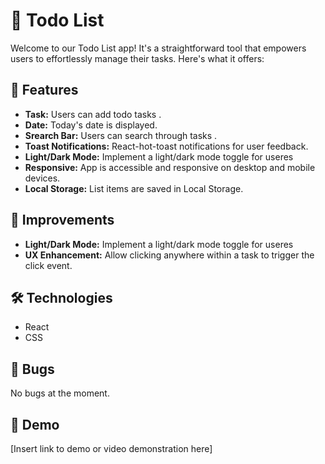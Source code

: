 # 📃 Todo List

Welcome to our Todo List app! It's a straightforward tool that empowers users to effortlessly manage their tasks. Here's what it offers:


## 🚀 Features

- **Task:** Users can add todo tasks .
- **Date:** Today's date is displayed.
- **Srearch Bar:** Users can search through tasks .
- **Toast Notifications:** React-hot-toast notifications for user feedback.
- **Light/Dark Mode:** Implement a light/dark mode toggle for useres
- **Responsive:** App is accessible and responsive on desktop and mobile devices.
- **Local Storage:** List items are saved in Local Storage.


## 🤔 Improvements

- **Light/Dark Mode:** Implement a light/dark mode toggle for useres
- **UX Enhancement:** Allow clicking anywhere within a task to trigger the click event. 

## 🛠️ Technologies

- React
- CSS

## 🐞 Bugs

No bugs at the moment.

## 🎥 Demo

[Insert link to demo or video demonstration here]
